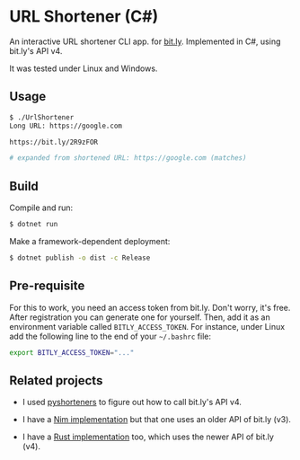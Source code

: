# URL Shortener (C#)

An interactive URL shortener CLI app. for [bit.ly](https://bitly.com/).
Implemented in C#, using bit.ly's API v4.

It was tested under Linux and Windows.

## Usage

```bash
$ ./UrlShortener
Long URL: https://google.com

https://bit.ly/2R9zFOR

# expanded from shortened URL: https://google.com (matches)
```

## Build

Compile and run:

```bash
$ dotnet run
```

Make a framework-dependent deployment:

```bash
$ dotnet publish -o dist -c Release
```

## Pre-requisite

For this to work, you need an access token from bit.ly. Don't worry, it's free.
After registration you can generate one for yourself. Then, add it as an
environment variable called `BITLY_ACCESS_TOKEN`. For instance, under Linux
add the following line to the end of your `~/.bashrc` file:

```bash
export BITLY_ACCESS_TOKEN="..."
```

## Related projects

* I used [pyshorteners](https://github.com/ellisonleao/pyshorteners/blob/master/pyshorteners/shorteners/bitly.py) to figure out how to call bit.ly's API v4.

* I have a [Nim implementation](https://github.com/jabbalaci/UrlShortener) but that one uses an older API of bit.ly (v3).

* I have a [Rust implementation](https://github.com/jabbalaci/UrlShortener-rs) too, which uses the newer API of bit.ly (v4).
